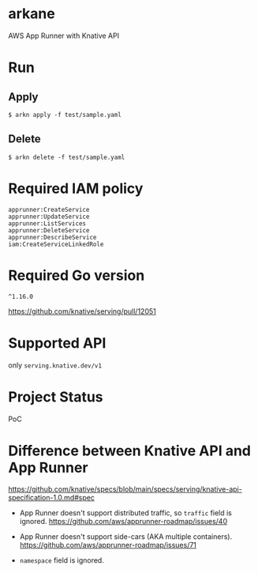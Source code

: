 # arkane

AWS App Runner with Knative API

# Run

## Apply

```
$ arkn apply -f test/sample.yaml
```

## Delete

```
$ arkn delete -f test/sample.yaml
```

# Required IAM policy

```
apprunner:CreateService
apprunner:UpdateService
apprunner:ListServices
apprunner:DeleteService
apprunner:DescribeService
iam:CreateServiceLinkedRole
```

# Required Go version

`^1.16.0`

https://github.com/knative/serving/pull/12051

# Supported API

only `serving.knative.dev/v1`

# Project Status

PoC

# Difference between Knative API and App Runner

https://github.com/knative/specs/blob/main/specs/serving/knative-api-specification-1.0.md#spec

- App Runner doesn't support distributed traffic, so `traffic` field is ignored.
https://github.com/aws/apprunner-roadmap/issues/40

- App Runner doesn't support side-cars (AKA multiple containers).
https://github.com/aws/apprunner-roadmap/issues/71

- `namespace` field is ignored.